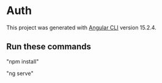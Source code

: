 # Auth

This project was generated with [Angular CLI](https://github.com/angular/angular-cli) version 15.2.4.

## Run these commands 

"npm install"

"ng serve"


